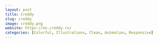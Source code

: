 ```yaml
---
layout: post
title: Creddy
slug: creddy
image: creddy.png
website: https://en.creddy.ru/
categories: [Colorful, Illustrations, Clean, Animation, Responsive]
---
```

